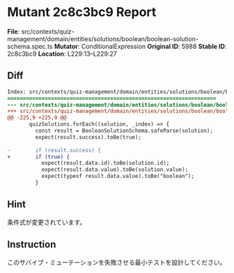 # Mutant 2c8c3bc9 Report

**File**: src/contexts/quiz-management/domain/entities/solutions/boolean/boolean-solution-schema.spec.ts
**Mutator**: ConditionalExpression
**Original ID**: 5988
**Stable ID**: 2c8c3bc9
**Location**: L229:13–L229:27

## Diff

```diff
Index: src/contexts/quiz-management/domain/entities/solutions/boolean/boolean-solution-schema.spec.ts
===================================================================
--- src/contexts/quiz-management/domain/entities/solutions/boolean/boolean-solution-schema.spec.ts	original
+++ src/contexts/quiz-management/domain/entities/solutions/boolean/boolean-solution-schema.spec.ts	mutated #5988
@@ -225,9 +225,9 @@
       quizSolutions.forEach((solution, _index) => {
         const result = BooleanSolutionSchema.safeParse(solution);
         expect(result.success).toBe(true);
 
-        if (result.success) {
+        if (true) {
           expect(result.data.id).toBe(solution.id);
           expect(result.data.value).toBe(solution.value);
           expect(typeof result.data.value).toBe("boolean");
         }
```

## Hint

条件式が変更されています。

## Instruction

このサバイブ・ミューテーションを失敗させる最小テストを設計してください。
